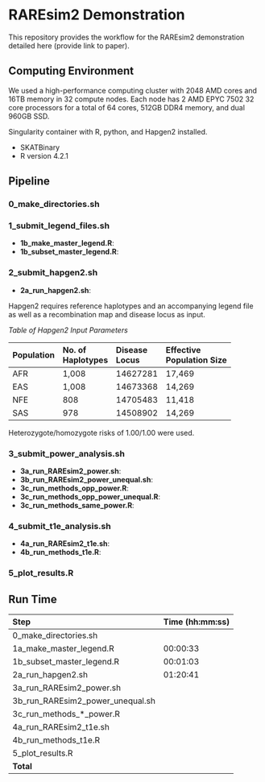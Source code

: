 # RAREsim2 Demonstration

This repository provides the workflow for the RAREsim2 demonstration detailed here (provide link to paper). 

## Computing Environment
We used a high-performance computing cluster with 2048 AMD cores and 16TB memory in 32 compute nodes. Each node has 2 AMD EPYC 7502 32 core processors for a total of 64 cores, 512GB DDR4 memory, and dual 960GB SSD. 

Singularity container with R, python, and Hapgen2 installed.
* SKATBinary
* R version 4.2.1

## Pipeline

### 0_make_directories.sh

### 1_submit_legend_files.sh

* **1b_make_master_legend.R**:
* **1b_subset_master_legend.R**:

### 2_submit_hapgen2.sh

* **2a_run_hapgen2.sh**:

Hapgen2 requires reference haplotypes and an accompanying legend file as well as a recombination map and disease locus as input. 

*Table of Hapgen2 Input Parameters*

|**Population**	|**No. of<br>Haplotypes**|**Disease<br>Locus**	|**Effective<br>Population Size**|
|:--------------|:----------------------|:----------------------|:------------------------------|
| AFR		| 1,008			| 14627281 		| 17,469 			|
| EAS		| 1,008			| 14673368 		| 14,269 			|
| NFE		| 808			| 14705483		| 11,418			|
| SAS		| 978			| 14508902 		| 14,269			|	

Heterozygote/homozygote risks of 1.00/1.00 were used.

### 3_submit_power_analysis.sh

* **3a_run_RAREsim2_power.sh**:
* **3b_run_RAREsim2_power_unequal.sh**:
* **3c_run_methods_opp_power.R**:
* **3c_run_methods_opp_power_unequal.R**:
* **3c_run_methods_same_power.R**:

### 4_submit_t1e_analysis.sh

* **4a_run_RAREsim2_t1e.sh**:
* **4b_run_methods_t1e.R**:

### 5_plot_results.R

## Run Time

|**Step**	|**Time (hh:mm:ss)**|
|:--------------|:----------------------|
| 0_make_directories.sh | |
| 1a_make_master_legend.R | 00:00:33 |
| 1b_subset_master_legend.R | 00:01:03 |
| 2a_run_hapgen2.sh | 01:20:41 | |
| 3a_run_RAREsim2_power.sh | |
| 3b_run_RAREsim2_power_unequal.sh | |
| 3c_run_methods_*_power.R | |
| 4a_run_RAREsim2_t1e.sh | |
| 4b_run_methods_t1e.R | |
| 5_plot_results.R | |
|**Total**| |


